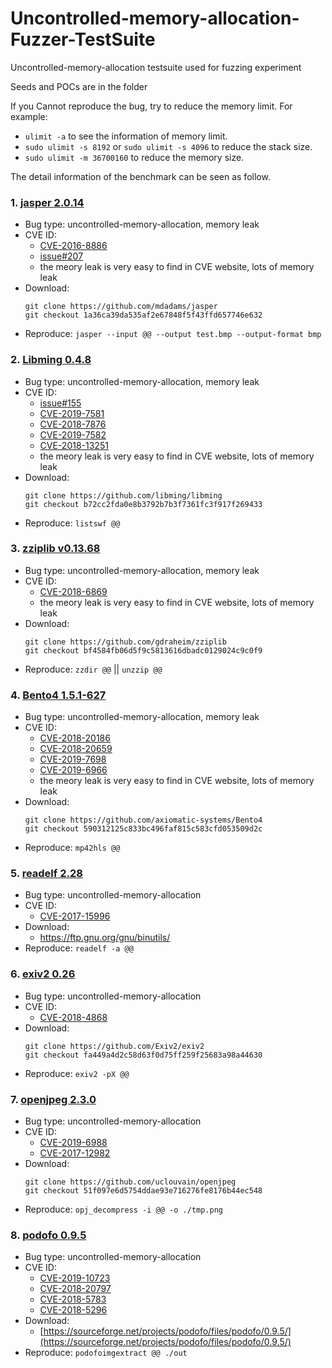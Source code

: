 # Uncontrolled-memory-allocation-Fuzzer-TestSuite

Uncontrolled-memory-allocation testsuite used for fuzzing experiment

Seeds and POCs are in the folder

If you Cannot reproduce the bug, try to reduce the memory limit.
For example:
- `ulimit -a` to see the information of memory limit.
- `sudo ulimit -s 8192` or `sudo ulimit -s 4096` to reduce the stack size.
- `sudo ulimit -m 36700160` to reduce the memory size.

The detail information of the benchmark can be seen as follow.


### 1. [jasper 2.0.14](./jasper/README.md)
- Bug type: uncontrolled-memory-allocation, memory leak
- CVE ID: 
  - [CVE-2016-8886](https://cve.mitre.org/cgi-bin/cvename.cgi?name=CVE-2019-7581)
  - [issue#207](https://github.com/libming/libming/issues/207)
  - the meory leak is very easy to find in CVE website, lots of memory leak
- Download:
  ```
  git clone https://github.com/mdadams/jasper
  git checkout 1a36ca39da535af2e67848f5f43ffd657746e632
  ```
- Reproduce: `jasper --input @@ --output test.bmp --output-format bmp`


### 2. [Libming 0.4.8](./libming/README.md)
- Bug type: uncontrolled-memory-allocation, memory leak
- CVE ID: 
  - [issue#155](https://github.com/libming/libming/issues/155)
  - [CVE-2019-7581](https://cve.mitre.org/cgi-bin/cvename.cgi?name=CVE-2019-7581)
  - [CVE-2018-7876](https://cve.mitre.org/cgi-bin/cvename.cgi?name=CVE-2018-7876)
  - [CVE-2019-7582](https://cve.mitre.org/cgi-bin/cvename.cgi?name=CVE-2019-7582)
  - [CVE-2018-13251](https://cve.mitre.org/cgi-bin/cvename.cgi?name=CVE-2018-13251)
  - the meory leak is very easy to find in CVE website, lots of memory leak
- Download:
  ```
  git clone https://github.com/libming/libming
  git checkout b72cc2fda0e8b3792b7b3f7361fc3f917f269433
  ```
- Reproduce: `listswf @@`


### 3. [zziplib v0.13.68](./zziplib/README.md)
- Bug type: uncontrolled-memory-allocation, memory leak
- CVE ID: 
  - [CVE-2018-6869](https://cve.mitre.org/cgi-bin/cvename.cgi?name=CVE-2018-6869)
  - the meory leak is very easy to find in CVE website, lots of memory leak
- Download:
  ```
  git clone https://github.com/gdraheim/zziplib
  git checkout bf4584fb06d5f9c5813616dbadc0129024c9c0f9
  ```
- Reproduce: `zzdir @@` || `unzzip @@`


### 4. [Bento4 1.5.1-627](./Bento4/README.md)
- Bug type: uncontrolled-memory-allocation, memory leak
- CVE ID: 
  - [CVE-2018-20186](https://cve.mitre.org/cgi-bin/cvename.cgi?name=CVE-2018-20186)
  - [CVE-2018-20659](https://cve.mitre.org/cgi-bin/cvename.cgi?name=CVE-2018-20659)
  - [CVE-2019-7698](https://cve.mitre.org/cgi-bin/cvename.cgi?name=CVE-2019-7698)
  - [CVE-2019-6966](https://cve.mitre.org/cgi-bin/cvename.cgi?name=CVE-2019-6966)
  - the meory leak is very easy to find in CVE website, lots of memory leak
- Download:
  ```
  git clone https://github.com/axiomatic-systems/Bento4
  git checkout 590312125c833bc496faf815c583cfd053509d2c
  ```
- Reproduce: `mp42hls @@`


### 5. [readelf 2.28](./readelf/README.md)
- Bug type: uncontrolled-memory-allocation
- CVE ID: 
  - [CVE-2017-15996](https://cve.mitre.org/cgi-bin/cvename.cgi?name=CVE-2017-15996)
- Download:
  - https://ftp.gnu.org/gnu/binutils/
- Reproduce: `readelf -a @@`


### 6. [exiv2 0.26](./exiv2/README.md)
- Bug type: uncontrolled-memory-allocation
- CVE ID: 
  - [CVE-2018-4868](https://cve.mitre.org/cgi-bin/cvename.cgi?name=CVE-2018-4868)
- Download:
	```
	git clone https://github.com/Exiv2/exiv2
	git checkout fa449a4d2c58d63f0d75ff259f25683a98a44630
	```
- Reproduce: `exiv2 -pX @@`


### 7. [openjpeg 2.3.0](./openjpeg/README.md)
- Bug type: uncontrolled-memory-allocation
- CVE ID: 
  - [CVE-2019-6988](https://cve.mitre.org/cgi-bin/cvename.cgi?name=CVE-2019-6988)
  - [CVE-2017-12982](https://cve.mitre.org/cgi-bin/cvename.cgi?name=CVE-2017-12982)
- Download:
	```
	git clone https://github.com/uclouvain/openjpeg
	git checkout 51f097e6d5754ddae93e716276fe8176b44ec548
	```
- Reproduce: `opj_decompress -i @@ -o ./tmp.png`

### 8. [podofo 0.9.5](./podofo/README.md)
- Bug type: uncontrolled-memory-allocation
- CVE ID: 
  - [CVE-2019-10723](https://cve.mitre.org/cgi-bin/cvename.cgi?name=CVE-2019-10723)
  - [CVE-2018-20797](https://cve.mitre.org/cgi-bin/cvename.cgi?name=CVE-2018-20797)
  - [CVE-2018-5783](https://cve.mitre.org/cgi-bin/cvename.cgi?name=CVE-2018-5783)
  - [CVE-2018-5296](https://cve.mitre.org/cgi-bin/cvename.cgi?name=CVE-2018-5296)
- Download:
  - [https://sourceforge.net/projects/podofo/files/podofo/0.9.5/](https://sourceforge.net/projects/podofo/files/podofo/0.9.5/)
- Reproduce: `podofoimgextract @@ ./out`
